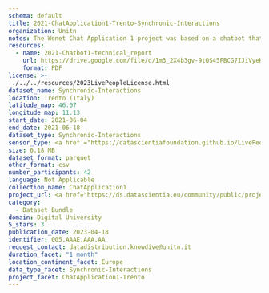 ```yaml
---
schema: default
title: 2021-ChatApplication1-Trento-Synchronic-Interactions
organization: Unitn
notes: The Wenet Chat Application 1 project was based on a chatbot that collected questions and answers from university students in Italy, Denmark, Paraguay, the United Kingdom, and Mongolia. It was conducted in March and June 2021 to improve the knowledge about students' lives to promote the design of better and more targeted technology and support tools for students. It was a European Union WeNet Horizon 2020-funded project with the overall goal of developing a diversity-aware, machine-mediated paradigm for social interactions. Data was collected with a Telegram App and the i-Log Application. Some of the data collected included the respondent's career information (department, study course, study year,) and demographics (age, gender'). Questions were sent on the Telegram App and user answers were recorded, the i-Log App recorded sensor data (such as location, accelerometer) from the user device. This data was collected in three phases, the first phase entailed interacting with the Telegram App Ask4Help, and sensor data was also collected during this phase. The second phase involved respondents answering a questionnaire, and in the third phase, they participated in a focus group to provide feedback.
resources:
  - name: 2021-Chatbot1-technical_report
    url: https://drive.google.com/file/d/1m3_2X4b3gv-9tQS45FBCG7IJiVyeHgW3/view?usp=sharing
    format: PDF
license: >-
 ./../../resources/2023LivePeopleLicense.html
dataset_name: Synchronic-Interactions
location: Trento (Italy)
latitude_map: 46.07
longitude_map: 11.13
start_date: 2021-06-04
end_date: 2021-06-18
dataset_type: Synchronic-Interactions
sensor_type: <a href ="https://datascientiafoundation.github.io/LivePeople/datasets/2021-CH1-Trento-Questionnaire-Exit-Survey/">Exit survey </a>, <a href ="https://datascientiafoundation.github.io/LivePeople/datasets/2021-CH1-Trento-Questionnaire%20Profiling/">Profiling</a>
size: 0.18 MB
dataset_format: parquet
other_format: csv
number_participants: 42
language: Not Applicable
collection_name: ChatApplication1
project_url: <a href="https://ds.datascientia.eu/community/public/projects/046c8202-4e96-490f-95e7-007e72578655">https://ds.datascientia.eu/community/public/projects/046c8202-4e96-490f-95e7-007e72578655</a>
category: 
  - Dataset Bundle
domain: Digital University
5_stars: 3
publication_date: 2023-04-18
identifier: 005.AAAE.AAA.AA
request_contact: datadistribution.knowdive@unitn.it
duration_facet: "1 month"
location_continent_facet: Europe
data_type_facet: Synchronic-Interactions
project_facet: ChatApplication1-Trento
---
```

